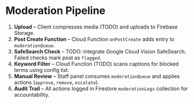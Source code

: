 # Moderation Pipeline

1. **Upload** – Client compresses media (TODO) and uploads to Firebase Storage.
2. **Post Create Function** – Cloud Function `onPostCreate` adds entry to `moderationQueue`.
3. **SafeSearch Check** – TODO: integrate Google Cloud Vision SafeSearch. Failed checks mark post as `flagged`.
4. **Keyword Filter** – Cloud Function (TODO) scans captions for blocked terms using config list.
5. **Manual Review** – Staff panel consumes `moderationQueue` and applies actions (`approve`, `remove`, `escalate`).
6. **Audit Trail** – All actions logged in Firestore `moderationLogs` collection for accountability.
